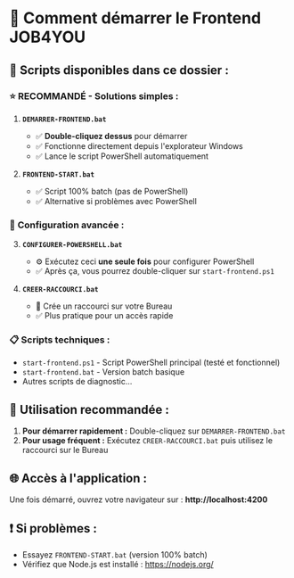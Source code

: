 # 🚀 Comment démarrer le Frontend JOB4YOU

## 📁 Scripts disponibles dans ce dossier :

### ⭐ **RECOMMANDÉ - Solutions simples :**

1. **`DEMARRER-FRONTEND.bat`** 
   - ✅ **Double-cliquez dessus** pour démarrer
   - ✅ Fonctionne directement depuis l'explorateur Windows
   - ✅ Lance le script PowerShell automatiquement

2. **`FRONTEND-START.bat`**
   - ✅ Script 100% batch (pas de PowerShell)
   - ✅ Alternative si problèmes avec PowerShell

### 🔧 **Configuration avancée :**

3. **`CONFIGURER-POWERSHELL.bat`**
   - ⚙️ Exécutez ceci **une seule fois** pour configurer PowerShell
   - ✅ Après ça, vous pourrez double-cliquer sur `start-frontend.ps1`

4. **`CREER-RACCOURCI.bat`**
   - 🔗 Crée un raccourci sur votre Bureau
   - ✅ Plus pratique pour un accès rapide

### 📋 **Scripts techniques :**

- `start-frontend.ps1` - Script PowerShell principal (testé et fonctionnel)
- `start-frontend.bat` - Version batch basique
- Autres scripts de diagnostic...

## 🎯 **Utilisation recommandée :**

1. **Pour démarrer rapidement :** Double-cliquez sur `DEMARRER-FRONTEND.bat`
2. **Pour usage fréquent :** Exécutez `CREER-RACCOURCI.bat` puis utilisez le raccourci sur le Bureau

## 🌐 **Accès à l'application :**

Une fois démarré, ouvrez votre navigateur sur :
**http://localhost:4200**

## ❗ **Si problèmes :**

- Essayez `FRONTEND-START.bat` (version 100% batch)
- Vérifiez que Node.js est installé : https://nodejs.org/
